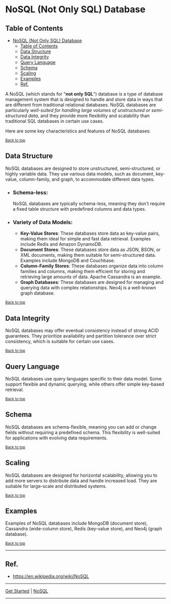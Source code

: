 # NoSQL (Not Only SQL) Database

## Table of Contents
<!-- TOC -->
* [NoSQL (Not Only SQL) Database](#nosql-not-only-sql-database)
  * [Table of Contents](#table-of-contents)
  * [Data Structure](#data-structure)
  * [Data Integrity](#data-integrity)
  * [Query Language](#query-language)
  * [Schema](#schema)
  * [Scaling](#scaling)
  * [Examples](#examples)
  * [Ref.](#ref)
<!-- TOC -->

A NoSQL (which stands for "**not only SQL**") database is a type of database management system that is designed to handle and store data in ways that are different from traditional relational databases. NoSQL databases are particularly _well-suited for handling large volumes of unstructured or semi-structured data_, and they provide more flexibility and scalability than traditional SQL databases in certain use cases. 

Here are some key characteristics and features of NoSQL databases:


<sub>[Back to top](#table-of-contents)</sub>

## Data Structure
NoSQL databases are designed to store unstructured, semi-structured, or highly variable data. They use various data models, such as document, key-value, column-family, and graph, to accommodate different data types.

 - ### Schema-less:
    NoSQL databases are typically schema-less, meaning they don't require a fixed table structure with predefined columns and data types.

 - ### Variety of Data Models:
   - **Key-Value Stores**: These databases store data as key-value pairs, making them ideal for simple and fast data retrieval. Examples include Redis and Amazon DynamoDB.
   - **Document Stores**: These databases store data as JSON, BSON, or XML documents, making them suitable for semi-structured data. Examples include MongoDB and Couchbase.
   - **Column-Family Stores**: These databases organize data into column families and columns, making them efficient for storing and retrieving large amounts of data. Apache Cassandra is an example.
   - **Graph Databases**: These databases are designed for managing and querying data with complex relationships. Neo4j is a well-known graph database.


<sub>[Back to top](#table-of-contents)</sub>
    
## Data Integrity
NoSQL databases may offer eventual consistency instead of strong ACID guarantees. They prioritize availability and partition tolerance over strict consistency, which is suitable for certain use cases.


<sub>[Back to top](#table-of-contents)</sub>

## Query Language
NoSQL databases use query languages specific to their data model. Some support flexible and dynamic querying, while others offer simple key-based retrieval.


<sub>[Back to top](#table-of-contents)</sub>

## Schema
NoSQL databases are schema-flexible, meaning you can add or change fields without requiring a predefined schema. This flexibility is well-suited for applications with evolving data requirements.


<sub>[Back to top](#table-of-contents)</sub>

## Scaling
NoSQL databases are designed for horizontal scalability, allowing you to add more servers to distribute data and handle increased load. They are suitable for large-scale and distributed systems.

<sub>[Back to top](#table-of-contents)</sub>

## Examples
Examples of NoSQL databases include MongoDB (document store), Cassandra (wide-column store), Redis (key-value store), and Neo4j (graph database).


<sub>[Back to top](#table-of-contents)</sub>


___

## Ref.

- https://en.wikipedia.org/wiki/NoSQL

___

[Get Started](../../get-started.md) |
[NoSQL](../../get-started.md#nosql)

---
